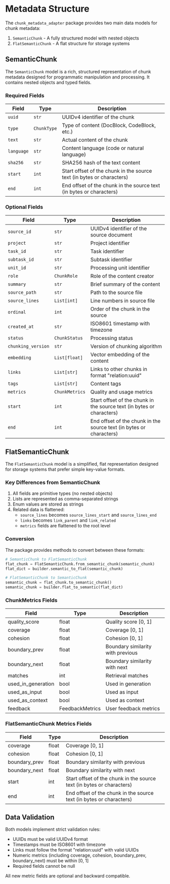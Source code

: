 # Metadata Structure

The `chunk_metadata_adapter` package provides two main data models for chunk metadata:

1. `SemanticChunk` - A fully structured model with nested objects
2. `FlatSemanticChunk` - A flat structure for storage systems

## SemanticChunk

The `SemanticChunk` model is a rich, structured representation of chunk metadata designed for programmatic manipulation and processing. It contains nested objects and typed fields.

### Required Fields

| Field | Type | Description |
|-------|------|-------------|
| `uuid` | `str` | UUIDv4 identifier of the chunk |
| `type` | `ChunkType` | Type of content (DocBlock, CodeBlock, etc.) |
| `text` | `str` | Actual content of the chunk |
| `language` | `str` | Content language (code or natural language) |
| `sha256` | `str` | SHA256 hash of the text content |
| `start` | `int` | Start offset of the chunk in the source text (in bytes or characters) |
| `end` | `int` | End offset of the chunk in the source text (in bytes or characters) |

### Optional Fields

| Field | Type | Description |
|-------|------|-------------|
| `source_id` | `str` | UUIDv4 identifier of the source document |
| `project` | `str` | Project identifier |
| `task_id` | `str` | Task identifier |
| `subtask_id` | `str` | Subtask identifier |
| `unit_id` | `str` | Processing unit identifier |
| `role` | `ChunkRole` | Role of the content creator |
| `summary` | `str` | Brief summary of the content |
| `source_path` | `str` | Path to the source file |
| `source_lines` | `List[int]` | Line numbers in source file |
| `ordinal` | `int` | Order of the chunk in the source |
| `created_at` | `str` | ISO8601 timestamp with timezone |
| `status` | `ChunkStatus` | Processing status |
| `chunking_version` | `str` | Version of chunking algorithm |
| `embedding` | `List[float]` | Vector embedding of the content |
| `links` | `List[str]` | Links to other chunks in format "relation:uuid" |
| `tags` | `List[str]` | Content tags |
| `metrics` | `ChunkMetrics` | Quality and usage metrics |
| `start` | `int` | Start offset of the chunk in the source text (in bytes or characters) |
| `end` | `int` | End offset of the chunk in the source text (in bytes or characters) |

## FlatSemanticChunk

The `FlatSemanticChunk` model is a simplified, flat representation designed for storage systems that prefer simple key-value formats.

### Key Differences from SemanticChunk

1. All fields are primitive types (no nested objects)
2. Lists are represented as comma-separated strings
3. Enum values are stored as strings
4. Related data is flattened:
   - `source_lines` becomes `source_lines_start` and `source_lines_end`
   - `links` becomes `link_parent` and `link_related`
   - `metrics` fields are flattened to the root level

### Conversion

The package provides methods to convert between these formats:

```python
# SemanticChunk to FlatSemanticChunk
flat_chunk = FlatSemanticChunk.from_semantic_chunk(semantic_chunk)
flat_dict = builder.semantic_to_flat(semantic_chunk)

# FlatSemanticChunk to SemanticChunk
semantic_chunk = flat_chunk.to_semantic_chunk()
semantic_chunk = builder.flat_to_semantic(flat_dict)
```

### ChunkMetrics Fields

| Field           | Type    | Description                        |
|-----------------|---------|------------------------------------|
| quality_score   | float   | Quality score [0, 1]               |
| coverage        | float   | Coverage [0, 1]                    |
| cohesion        | float   | Cohesion [0, 1]                    |
| boundary_prev   | float   | Boundary similarity with previous  |
| boundary_next   | float   | Boundary similarity with next      |
| matches         | int     | Retrieval matches                  |
| used_in_generation | bool | Used in generation                 |
| used_as_input   | bool    | Used as input                      |
| used_as_context | bool    | Used as context                    |
| feedback        | FeedbackMetrics | User feedback metrics         |

### FlatSemanticChunk Metrics Fields

| Field           | Type    | Description                        |
|-----------------|---------|------------------------------------|
| coverage        | float   | Coverage [0, 1]                    |
| cohesion        | float   | Cohesion [0, 1]                    |
| boundary_prev   | float   | Boundary similarity with previous  |
| boundary_next   | float   | Boundary similarity with next      |
| start           | int     | Start offset of the chunk in the source text (in bytes or characters) |
| end             | int     | End offset of the chunk in the source text (in bytes or characters) |

## Data Validation

Both models implement strict validation rules:

- UUIDs must be valid UUIDv4 format
- Timestamps must be ISO8601 with timezone
- Links must follow the format "relation:uuid" with valid UUIDs
- Numeric metrics (including coverage, cohesion, boundary_prev, boundary_next) must be within [0, 1]
- Required fields cannot be null

All new metric fields are optional and backward compatible. 